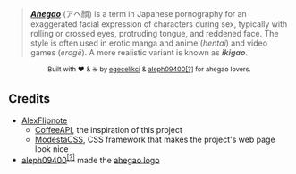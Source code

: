 > [**_Ahegao_**](https://egecelikci.github.io/ahegao) (アヘ顔) is a term in Japanese pornography for an exaggerated facial expression of characters during sex, typically with rolling or crossed eyes, protruding tongue, and reddened face. The style is often used in erotic manga and anime (_hentai_) and video games (_erogē_). A more realistic variant is known as **_ikigao_**.

<div align="center"><sub>Built with ❤︎ & ☕ by <a href="https://github.com/egecelikci">egecelikci</a> & <a href="https://github.com/aleph09400">aleph09400</a><a href="https://egecelikci.github.io/redirect/from_github_id.html#36800357">[?]</a> for ahegao lovers.</sub></div>

## Credits
* [AlexFlipnote](https://github.com/AlexFlipnote)
  * [CoffeeAPI](https://github.com/AlexFlipnote/CoffeeAPI), the inspiration of this project
  * [ModestaCSS](https://github.com/AlexFlipnote/ModestaCSS), CSS framework that makes the project's web page look nice
* [aleph09400](https://github.com/aleph09400)<sup>[[?]](https://egecelikci.github.io/redirect/from_github_id.html#36800357)</sup> made the [ahegao logo](ahegao.png)
